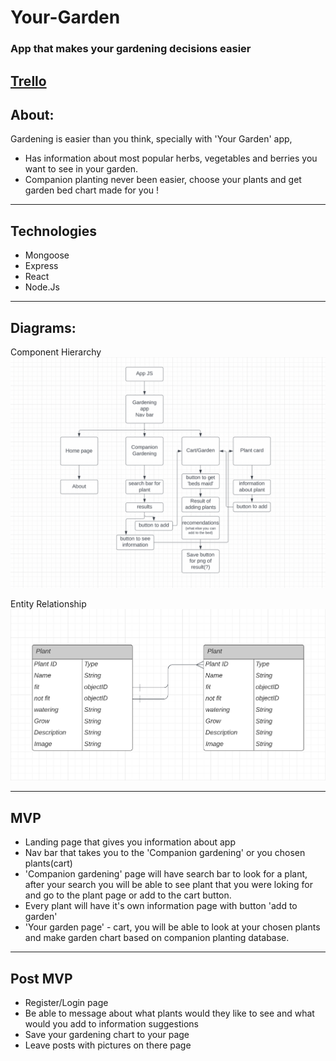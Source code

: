 # Your-Garden

### App that makes your gardening decisions easier

## [Trello](https://trello.com/invite/b/W2bjDX2D/064d3f31f488844262712c4c07b8bdb8/your-garden)

## About:

Gardening is easier than you think, specially with 'Your Garden' app,

- Has information about most popular herbs, vegetables and berries you want to see in your garden.
- Companion planting never been easier, choose your plants and get garden bed chart made for you !

---

## Technologies

- Mongoose
- Express
- React
- Node.Js

---

## Diagrams:

Component Hierarchy
<img src= './CHD.png'>

Entity Relationship
<img src= './ERD.png'>

---

## MVP

- Landing page that gives you information about app
- Nav bar that takes you to the 'Companion gardening' or you chosen plants(cart)
- 'Companion gardening' page will have search bar to look for a plant, after your search you will be able to see plant that you were loking for and go to the plant page or add to the cart button.
- Every plant will have it's own information page with button 'add to garden'
- 'Your garden page' - cart, you will be able to look at your chosen plants and make garden chart based on companion planting database.

---

## Post MVP

- Register/Login page
- Be able to message about what plants would they like to see and what would you add to information suggestions
- Save your gardening chart to your page
- Leave posts with pictures on there page
